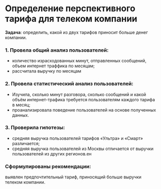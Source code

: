 # Определение перспективного тарифа для телеком компании 

**Задача**: определить, какой из двух тарифов приносит больше денег компании.

### 1. Провела общий анализ пользователей:
   - количество израсходованных минут, отправленных сообщений, объем интернет траффика по месяцам;
   - рассчитала выручку по месяцам

### 2. Провела статистический анализ пользователей:
  - Изучила, сколько минут разговора, сколько сообщений и какой объём интернет-трафика требуется пользователям каждого тарифа в месяц;
  - проанализировала поведение пользователей на основе полученных данных.

### 3. Проверила гипотезы: 
  - средняя выручка пользователей тарифов «Ультра» и «Смарт» различается; 
  - средняя выручка пользователей из Москвы отличается от выручки пользователей из других регионов.ен 

### Сформулированы рекомендации:
  выявлен предпочтительный тариф, приносящий больше выручки телеком компании.
